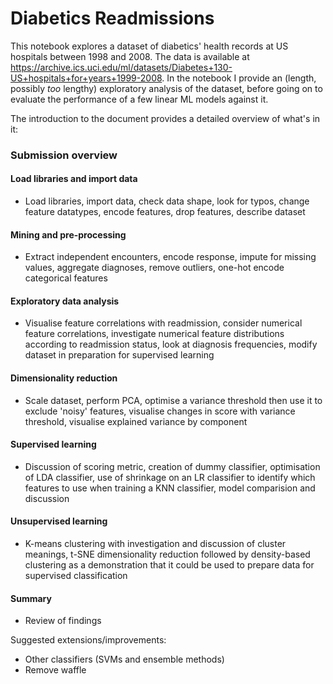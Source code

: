 # Diabetics Readmissions
This notebook explores a dataset of diabetics' health records at US hospitals between 1998 and 2008. The data is available at https://archive.ics.uci.edu/ml/datasets/Diabetes+130-US+hospitals+for+years+1999-2008.
In the notebook I provide an (length, possibly *too* lengthy) exploratory analysis of the dataset, before going on to evaluate the performance of a few linear ML models against it.

The introduction to the document provides a detailed overview of what's in it:
### Submission overview
#### Load libraries and import data
- Load libraries, import data, check data shape, look for typos, change feature datatypes, encode features, drop features, describe dataset
#### Mining and pre-processing
- Extract independent encounters, encode response, impute for missing values, aggregate diagnoses, remove outliers, one-hot encode categorical features
#### Exploratory data analysis
- Visualise feature correlations with readmission, consider numerical feature correlations, investigate numerical feature distributions according to readmission status, look at diagnosis frequencies, modify dataset in preparation for supervised learning
#### Dimensionality reduction
- Scale dataset, perform PCA, optimise a variance threshold then use it to exclude 'noisy' features, visualise changes in score with variance threshold, visualise explained variance by component
#### Supervised learning
- Discussion of scoring metric, creation of dummy classifier, optimisation of LDA classifier, use of shrinkage on an LR classifier to identify which features to use when training a KNN classifier, model comparision and discussion
#### Unsupervised learning
- K-means clustering with investigation and discussion of cluster meanings, t-SNE dimensionality reduction followed by density-based clustering as a demonstration that it could be used to prepare data for supervised classification
#### Summary
- Review of findings

Suggested extensions/improvements:
  - Other classifiers (SVMs and ensemble methods)
  - Remove waffle
